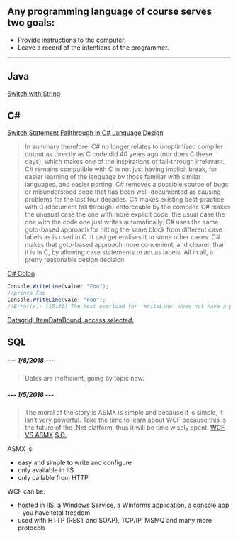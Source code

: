 ## **Any programming language of course serves two goals:**
- Provide instructions to the computer.
- Leave a record of the intentions of the programmer.
---

## Java
[Switch with String](https://stackoverflow.com/questions/338206/why-cant-i-switch-on-a-string?rq=1)

## C#
[Switch Statement Fallthrough in C# Language Design](https://stackoverflow.com/questions/174155/switch-statement-fallthrough-in-c)
>In summary therefore:
C# no longer relates to unoptimised compiler output as directly as C code did 40 years ago (nor does C these days), which makes one of the inspirations of fall-through irrelevant.
C# remains compatible with C in not just having implicit break, for easier learning of the language by those familiar with similar languages, and easier porting.
C# removes a possible source of bugs or misunderstood code that has been well-documented as causing problems for the last four decades.
C# makes existing best-practice with C (document fall through) enforceable by the compiler.
C# makes the unusual case the one with more explicit code, the usual case the one with the code one just writes automatically.
C# uses the same goto-based approach for hitting the same block from different case labels as is used in C. It just generalises it to some other cases.
C# makes that goto-based approach more convenient, and clearer, than it is in C, by allowing  case statements to act as labels.
All in all, a pretty reasonable design decision



[C# Colon](https://stackoverflow.com/questions/17034475/in-c-sharp-what-category-does-the-colon-fall-into-and-what-does-it-really)
```CS
Console.WriteLine(value: "Foo"); 
//prints Foo
Console.WriteLine(vale: "Foo");
//Error(s): (15:31) The best overload for 'WriteLine' does not have a parameter named 'vale'
```

[Datagrid, ItemDataBound, access selected.](https://msdn.microsoft.com/en-us/library/system.web.ui.webcontrols.datagrid.itemdatabound(v=vs.110).aspx)
## SQL

##### --- **1/8/2018** ---
> Dates are inefficient, going by topic now.

##### --- **1/5/2018** ---
> The moral of the story is ASMX is simple and because it is simple, it isn’t very powerful.  Take the time to learn about WCF because this is the future of the .Net platform, thus it will be time wisely spent.
[WCF VS ASMX](http://keithelder.net/2008/10/17/wcf-vs-asmx-webservices/)
[S.O.](https://stackoverflow.com/questions/2448472/what-are-the-differences-between-wcf-and-asmx-web-services)

ASMX is:
- easy and simple to write and configure
- only available in IIS
- only callable from HTTP

WCF can be:
- hosted in IIS, a Windows Service, a Winforms application, a console app - you have total freedom
- used with HTTP (REST and SOAP), TCP/IP, MSMQ and many more protocols
